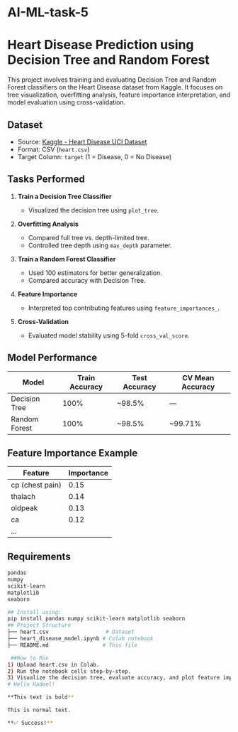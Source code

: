 # AI-ML-task-5
# Heart Disease Prediction using Decision Tree and Random Forest

This project involves training and evaluating Decision Tree and Random Forest classifiers on the Heart Disease dataset from Kaggle. It focuses on tree visualization, overfitting analysis, feature importance interpretation, and model evaluation using cross-validation.

## Dataset

- Source: [Kaggle - Heart Disease UCI Dataset](https://www.kaggle.com/ronitf/heart-disease-uci)
- Format: CSV (`heart.csv`)
- Target Column: `target` (1 = Disease, 0 = No Disease)

##  Tasks Performed

1. **Train a Decision Tree Classifier**
   - Visualized the decision tree using `plot_tree`.

2. **Overfitting Analysis**
   - Compared full tree vs. depth-limited tree.
   - Controlled tree depth using `max_depth` parameter.

3. **Train a Random Forest Classifier**
   - Used 100 estimators for better generalization.
   - Compared accuracy with Decision Tree.

4. **Feature Importance**
   - Interpreted top contributing features using `feature_importances_`.

5. **Cross-Validation**
   - Evaluated model stability using 5-fold `cross_val_score`.

## Model Performance

| Model           | Train Accuracy | Test Accuracy | CV Mean Accuracy |
|----------------|----------------|----------------|------------------|
| Decision Tree  | 100%            | ~98.5%         | —                |
| Random Forest  | 100%            | ~98.5%         | ~99.71%          |

##  Feature Importance Example
| Feature         | Importance |
| --------------- | ---------- |
| cp (chest pain) | 0.15       |
| thalach         | 0.14       |
| oldpeak         | 0.13       |
| ca              | 0.12       |
| ...             |            |

## Requirements

```bash
pandas
numpy
scikit-learn
matplotlib
seaborn

## Install using:
pip install pandas numpy scikit-learn matplotlib seaborn
## Project Structure
├── heart.csv                  # Dataset
├── heart_disease_model.ipynb # Colab notebook
├── README.md                 # This file

 ##How to Run
1) Upload heart.csv in Colab.
2) Run the notebook cells step-by-step.
3) Visualize the decision tree, evaluate accuracy, and plot feature importance.
# Hello Hadeel!

**This text is bold**

This is normal text.

**✅ Success!**

